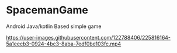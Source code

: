 # SpacemanGame
Android Java/kotlin Based simple game




https://user-images.githubusercontent.com/122788406/225816164-5a1eecb3-0924-4bc3-8aba-7edf0be103fc.mp4

